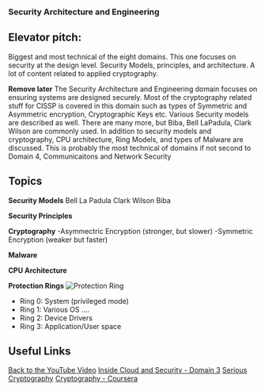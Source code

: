 ### Security Architecture and Engineering

## Elevator pitch: 
Biggest and most technical of the eight domains. This one focuses on security at the design level. Security Models, principles, and architecture. A lot of content related to applied cryptography.


**Remove later**
The Security Architecture and Engineering domain focuses on ensuring systems are designed securely. Most of the cryptography related stuff for CISSP is covered in this domain such as types of Symmetric and Asymmetric encryption, Cryptographic Keys etc. Various Security models are described as well. There are many more, but Biba, Bell LaPadula, Clark Wilson are commonly used. In addition to security models and cryptography, CPU architecture, Ring Models, and types of Malware are discussed. This is probably the most technical of domains if not second to Domain 4, Communicaitons and Network Security

## Topics

**Security Models**
Bell La Padula
Clark Wilson
Biba

**Security Principles**

**Cryptography**
-Asymmectric Encryption (stronger, but slower)
-Symmetric Encryption (weaker but faster)

**Malware**


**CPU Architecture**


**Protection Rings**
![Protection Ring](https://upload.wikimedia.org/wikipedia/commons/thumb/2/2f/Priv_rings.svg/600px-Priv_rings.svg.png)
- Ring 0: System (privileged mode)
- Ring 1: Various OS ....
- Ring 2: Device Drivers
- Ring 3: Application/User space


## Useful Links

[Back to the YouTube Video]()
[Inside Cloud and Security - Domain 3](https://www.youtube.com/watch?v=iEBHjVcu_8s&list=PL7XJSuT7Dq_XPK_qmYMqfiBjbtHJRWigD&index=14)
[Serious Cryptography](https://nostarch.com/seriouscrypto)
[Cryptography - Coursera](https://www.coursera.org/learn/crypto)

